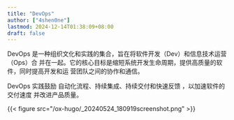 ```yaml
---
title: "DevOps"
author: ["4shen0ne"]
lastmod: 2024-12-14T01:38:09+08:00
draft: false
---
```


DevOps 是一种组织文化和实践的集合，旨在将软件开发（Dev）和信息技术运营（Ops）合
并在一起。它的核心目标是缩短系统开发生命周期，提供高质量的软件，同时提高开发和运
营团队之间的协作和通信。

DevOps 实践鼓励 <span class="underline">自动化流程、持续集成、持续交付和快速反馈</span> ，以加速软件的交付速度
并改进产品质量。

{{< figure src="/ox-hugo/_20240524_180919screenshot.png" >}}
